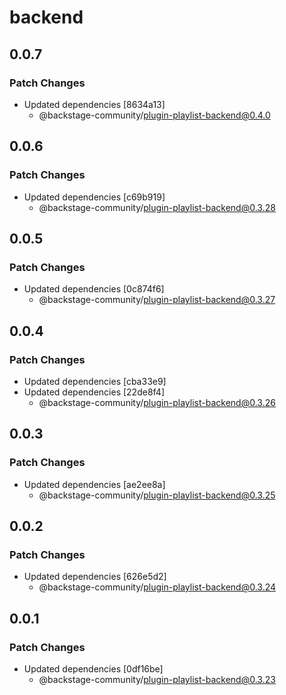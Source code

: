 # backend

## 0.0.7

### Patch Changes

- Updated dependencies [8634a13]
  - @backstage-community/plugin-playlist-backend@0.4.0

## 0.0.6

### Patch Changes

- Updated dependencies [c69b919]
  - @backstage-community/plugin-playlist-backend@0.3.28

## 0.0.5

### Patch Changes

- Updated dependencies [0c874f6]
  - @backstage-community/plugin-playlist-backend@0.3.27

## 0.0.4

### Patch Changes

- Updated dependencies [cba33e9]
- Updated dependencies [22de8f4]
  - @backstage-community/plugin-playlist-backend@0.3.26

## 0.0.3

### Patch Changes

- Updated dependencies [ae2ee8a]
  - @backstage-community/plugin-playlist-backend@0.3.25

## 0.0.2

### Patch Changes

- Updated dependencies [626e5d2]
  - @backstage-community/plugin-playlist-backend@0.3.24

## 0.0.1

### Patch Changes

- Updated dependencies [0df16be]
  - @backstage-community/plugin-playlist-backend@0.3.23
